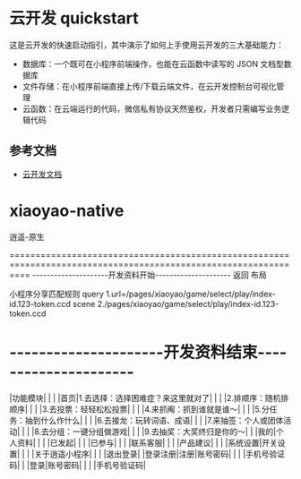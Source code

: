 # 云开发 quickstart

这是云开发的快速启动指引，其中演示了如何上手使用云开发的三大基础能力：

- 数据库：一个既可在小程序前端操作，也能在云函数中读写的 JSON 文档型数据库
- 文件存储：在小程序前端直接上传/下载云端文件，在云开发控制台可视化管理
- 云函数：在云端运行的代码，微信私有协议天然鉴权，开发者只需编写业务逻辑代码

## 参考文档

- [云开发文档](https://developers.weixin.qq.com/miniprogram/dev/wxcloud/basis/getting-started.html)



# xiaoyao-native
逍遥-原生

================================================================================================================
---------------------开发资料开始---------------------
<navigationBar bgColor="bg-gradual-blue" isBack="{{true}}">
	<view slot="backText">返回</view>
	<view slot="content">布局</view>
</navigationBar>

小程序分享匹配规则
query
1.url=/pages/xiaoyao/game/select/play/index-id.123-token.ccd
scene
2./pages/xiaoyao/game/select/play/index-id.123-token.ccd

---------------------开发资料结束---------------------
================================================================================================================
|功能模块| | |
|首页|1.去选择：选择困难症？来这里就对了| |
| |2.排顺序：随机排顺序| |
| |3.去投票：轻轻松松投票| |
| |4.来抓阄：抓到谁就是谁～| |
| |5.分任务：抽到什么作什么| |
| |6.去接龙：玩转词语、成语| |
| |7.来抽签：个人或团体活动| |
| |8.去分组：一键分组做游戏| |
| |9.去抽奖：大奖终归是你的～| |
|我的|个人资料| |
| |已发起| |
| |已参与| |
| |联系客服| |
| |产品建议| |
| |系统设置|开关设置|
| | |关于逍遥小程序|
| | |退出登录|
|登录注册|注册|账号密码|
| | |手机号验证码|
| |登录|账号密码|
| | |手机号验证码|

